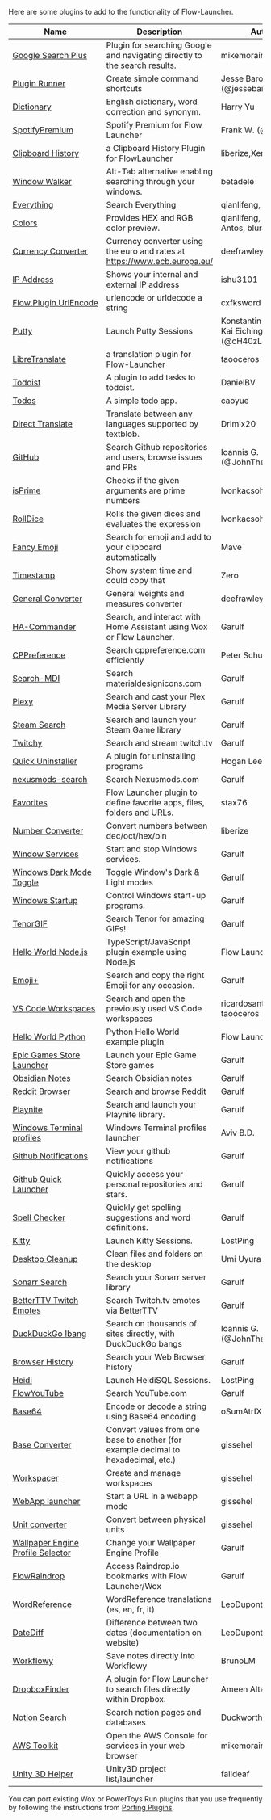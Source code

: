 Here are some plugins to add to the functionality of Flow-Launcher.

<!--START_SECTION:plugin-->
|                                              Name                                              |                                   Description                                    |                    Author                    |Version|
|------------------------------------------------------------------------------------------------|----------------------------------------------------------------------------------|----------------------------------------------|-------|
|[Google Search Plus](https://github.com/jjw24/Wox.Plugin.GoogleSearch)                          |Plugin for searching Google and navigating directly to the search results.        |mikemorain                                    |1.0.3  |
|[Plugin Runner](https://github.com/jjw24/Wox.Plugin.Runner)                                     |Create simple command shortcuts                                                   |Jesse Barocio (@jessebarocio)                 |2.2.5  |
|[Dictionary](https://github.com/harrynull/Flow.Launcher.Dictionary)                             |English dictionary, word correction and synonym.                                  |Harry Yu                                      |2.2.3  |
|[SpotifyPremium](https://github.com/fow5040/Flow.Launcher.Plugin.SpotifyPremium)                |Spotify Premium for Flow Launcher                                                 |Frank W. (@fow5040)                           |1.1.2  |
|[Clipboard History](https://github.com/liberize/Flow.Launcher.Plugin.ClipboardHistory)          |a Clipboard History Plugin for FlowLauncher                                       |liberize,Xenolphthalein                       |1.1.1  |
|[Window Walker](https://www.windowwalker.com/)                                                  |Alt-Tab alternative enabling searching through your windows.                      |betadele                                      |2.1.0  |
|[Everything](https://github.com/Flow-Launcher/Flow.Launcher.Plugin.Everything)                  |Search Everything                                                                 |qianlifeng, orzfly                            |1.7.2  |
|[Colors](https://github.com/Flow-Launcher/Flow.Launcher.Plugin.Color)                           |Provides HEX and RGB color preview.                                               |qianlifeng, Vladimir Antos, bluray            |2.0.1  |
|[Currency Converter](https://github.com/deefrawley/Flow.Launcher.Plugin.Currency)               |Currency converter using the euro and rates at https://www.ecb.europa.eu/         |deefrawley                                    |2.0.3  |
|[IP Address](https://github.com/taooceros/Flow.Plugin.IPAddress)                                |Shows your internal and external IP address                                       |ishu3101                                      |1.2.1  |
|[Flow.Plugin.UrlEncode](https://github.com/cxfksword/Wox.Plugin.UrlEncode)                      |urlencode or urldecode a string                                                   |cxfksword                                     |1.0    |
|[Putty](https://github.com/jjw24/Flow.Launcher.Plugin.Putty)                                    |Launch Putty Sessions                                                             |Konstantin Zaitcev, Kai Eichinger (@cH40zLord)|2.1.3  |
|[LibreTranslate](https://github.com/taooceros/Flow.LibreTranslate)                              |a translation plugin for Flow-Launcher                                            |taooceros                                     |1.0.1  |
|[Todoist](https://github.com/jjw24/Wox.Plugin.Todoist)                                          |A plugin to add tasks to todoist.                                                 |DanielBV                                      |2.0.1  |
|[Todos](https://github.com/jjw24/Wox.Plugin.Todos)                                              |A simple todo app.                                                                |caoyue                                        |2.0.1  |
|[Direct Translate](https://github.com/deefrawley/Flow.Launcher.Plugin.DirectTranslate)          |Translate between any languages supported by textblob.                            |Drimix20                                      |2.1.0  |
|[GitHub](https://github.com/JohnTheGr8/Flow.Plugin.Github)                                      |Search Github repositories and users, browse issues and PRs                       |Ioannis G. (@JohnTheGr8)                      |1.2.2  |
|[isPrime](https://github.com/lvonkacsoh/Flow.Launcher.Plugin.IsPrime)                           |Checks if the given arguments are prime numbers                                   |lvonkacsoh                                    |1.3.0  |
|[RollDice](https://github.com/lvonkacsoh/Flow.Launcher.RollDice)                                |Rolls the given dices and evaluates the expression                                |lvonkacsoh                                    |1.0.1  |
|[Fancy Emoji](https://github.com/Ma-ve/Flow.Launcher.Plugin.FancyEmoji)                         |Search for emoji and add to your clipboard automatically                          |Mave                                          |1.0.7  |
|[Timestamp](https://github.com/Garulf/Flow.Launcher.Plugin.Timestamp)                           |Show system time and could copy that                                              |Zero <Zeroto521>                              |1.0.8  |
|[General Converter](https://github.com/deefrawley/Flow.Launcher.Plugin.GenConvert)              |General weights and measures converter                                            |deefrawley                                    |1.1.2  |
|[HA-Commander](https://github.com/Garulf/HA-Commander)                                          |Search, and interact with Home Assistant using Wox or Flow Launcher.              |Garulf                                        |3.2.1  |
|[CPPreference](https://github.com/peterschussheim/CPPreference-flow-plugin)                     |Search cppreference.com efficiently                                               |Peter Schussheim                              |1.0.1  |
|[Search-MDI](https://github.com/Garulf/Search-MDI)                                              |Search materialdesignicons.com                                                    |Garulf                                        |3.0.3  |
|[Plexy](https://github.com/Garulf/plexy)                                                        |Search and cast your Plex Media Server Library                                    |Garulf                                        |1.1.0  |
|[Steam Search](https://github.com/Garulf/Steam-Search)                                          |Search and launch your Steam Game library                                         |Garulf                                        |4.1.1  |
|[Twitchy](https://github.com/Garulf/twitchy)                                                    |Search and stream twitch.tv                                                       |Garulf                                        |4.1.0  |
|[Quick Uninstaller](https://github.com/jjw24/Wox.Plugin.QuickUninstaller)                       |A plugin for uninstalling programs                                                |Hogan Lee                                     |2.0.0  |
|[nexusmods-search](https://github.com/Garulf/nexusmods-search)                                  |Search Nexusmods.com                                                              |Garulf                                        |0.2.3  |
|[Favorites](https://github.com/stax76/Flow.Launcher.Plugin.Favorites)                           |Flow Launcher plugin to define favorite apps, files, folders and URLs.            |stax76                                        |1.4    |
|[Number Converter](https://github.com/liberize/Flow.Launcher.Plugin.NumberConverter)            |Convert numbers between dec/oct/hex/bin                                           |liberize                                      |1.0.1  |
|[Window Services](https://github.com/Garulf/window-services)                                    |Start and stop Windows services.                                                  |Garulf                                        |1.1.4  |
|[Windows Dark Mode Toggle](https://github.com/Garulf/windows-dark-mode-toggle)                  |Toggle Window's Dark & Light modes                                                |Garulf                                        |1.0.3  |
|[Windows Startup](https://github.com/Garulf/Windows-Startup)                                    |Control Windows start-up programs.                                                |Garulf                                        |1.0.2  |
|[TenorGIF](https://github.com/Garulf/TenorGIF)                                                  |Search Tenor for amazing GIFs!                                                    |Garulf                                        |1.1.2  |
|[Hello World Node.js](https://github.com/Flow-Launcher/Flow.Launcher.Plugin.HelloWorldNodeJS)   |TypeScript/JavaScript plugin example using Node.js                                |Flow Launcher                                 |1.0.0  |
|[Emoji+](https://github.com/Garulf/emoji-plus)                                                  |Search and copy the right Emoji for any occasion.                                 |Garulf                                        |1.4.3  |
|[VS Code Workspaces](https://github.com/taooceros/Flow.Plugin.VSCodeWorkspace)                  |Search and open the previously used VS Code workspaces                            |ricardosantos9521, taooceros                  |1.1.1  |
|[Hello World Python](https://github.com/Flow-Launcher/Flow.Launcher.Plugin.HelloWorldPython)    |Python Hello World example plugin                                                 |Flow Launcher                                 |1.0.0  |
|[Epic Games Store Launcher](https://github.com/Garulf/Epic-Games-Store-Launcher)                |Launch your Epic Game Store games                                                 |Garulf                                        |1.1.0  |
|[Obsidian Notes](https://github.com/Garulf/obsidian-notes)                                      |Search Obsidian notes                                                             |Garulf                                        |1.1.3  |
|[Reddit Browser](https://github.com/Garulf/reddit-browser)                                      |Search and browse Reddit                                                          |Garulf                                        |1.0.2  |
|[Playnite](https://github.com/Garulf/playnite-plugin)                                           |Search and launch your Playnite library.                                          |Garulf                                        |1.6.0  |
|[Windows Terminal profiles](https://github.com/paradox00/Flow.Launcher.Plugin.WindowsTerminal)  |Windows Terminal profiles launcher                                                |Aviv B.D.                                     |0.0.8  |
|[Github Notifications](https://github.com/Garulf/github-notifications)                          |View your github notifications                                                    |Garulf                                        |1.0.5  |
|[Github Quick Launcher](https://github.com/Garulf/github-quick-launcher)                        |Quickly access your personal repositories and stars.                              |Garulf                                        |1.5.0  |
|[Spell Checker](https://github.com/Garulf/spell-checker)                                        |Quickly get spelling suggestions and word definitions.                            |Garulf                                        |0.0.5  |
|[Kitty](https://github.com/lostping/Flow.Launcher.Plugin.Kitty)                                 |Launch Kitty Sessions.                                                            |LostPing                                      |1.0.6  |
|[Desktop Cleanup](https://github.com/umi-uyura/Flow.Launcher.Plugin.DesktopCleanup)             |Clean files and folders on the desktop                                            |Umi Uyura                                     |1.0.1  |
|[Sonarr Search](https://github.com/Garulf/sonarr-search)                                        |Search your Sonarr server library                                                 |Garulf                                        |0.1.0  |
|[BetterTTV Twitch Emotes](https://github.com/Garulf/Betterttv-twitch-emotes)                    |Search Twitch.tv emotes via BetterTTV                                             |Garulf                                        |0.0.2  |
|[DuckDuckGo !bang](https://github.com/JohnTheGr8/Flow.Plugin.Bang)                              |Search on thousands of sites directly, with DuckDuckGo bangs                      |Ioannis G. (@JohnTheGr8)                      |1.2.0  |
|[Browser History](https://github.com/Garulf/browser-history)                                    |Search your Web Browser history                                                   |Garulf                                        |0.1.0  |
|[Heidi](https://github.com/lostping/Flow.Launcher.Plugin.Heidi)                                 |Launch HeidiSQL Sessions.                                                         |LostPing                                      |1.0.0  |
|[FlowYouTube](https://github.com/Garulf/FlowYouTube)                                            |Search YouTube.com                                                                |Garulf                                        |0.5.1  |
|[Base64](https://github.com/oSumAtrIX/Flow.Launcher.Plugin.Base64)                              |Encode or decode a string using Base64 encoding                                   |oSumAtrIX                                     |1.0.0  |
|[Base Converter](https://github.com/gissehel/BarLauncher-BaseConverter)                         |Convert values from one base to another (for example decimal to hexadecimal, etc.)|gissehel                                      |2.0.8  |
|[Workspacer](https://github.com/gissehel/BarLauncher-Workspacer)                                |Create and manage workspaces                                                      |gissehel                                      |2.0.6  |
|[WebApp launcher](https://github.com/gissehel/BarLauncher-WebApp)                               |Start a URL in a webapp mode                                                      |gissehel                                      |2.0.16 |
|[Unit converter](https://github.com/gissehel/BarLauncher-UnitConverter)                         |Convert between physical units                                                    |gissehel                                      |2.0.6  |
|[Wallpaper Engine Profile Selector](https://github.com/Garulf/wallpaper-engine-profile-selector)|Change your Wallpaper Engine Profile                                              |Garulf                                        |0.0.2  |
|[FlowRaindrop](https://github.com/Garulf/flow-raindrop)                                         |Access Raindrop.io bookmarks with Flow Launcher/Wox                               |Garulf                                        |0.0.2  |
|[WordReference](https://github.com/LeoDupont/Flow.Launcher.Plugin.WordReference)                |WordReference translations (es, en, fr, it)                                       |LeoDupont                                     |1.0.1  |
|[DateDiff](https://github.com/LeoDupont/Flow.Launcher.Plugin.DateDiff)                          |Difference between two dates (documentation on website)                           |LeoDupont                                     |1.1.0  |
|[Workflowy](https://github.com/brunolm/workflowy-wf)                                            |Save notes directly into Workflowy                                                |BrunoLM                                       |1.0.0  |
|[DropboxFinder](https://github.com/AmeenAltajer/FlowLauncher.DropboxFinder)                     |A plugin for Flow Launcher to search files directly within Dropbox.               |Ameen Altajer                                 |1.1.0  |
|[Notion Search](https://github.com/danielduckworth/Flow.Launcher.Plugin.NotionSearch)           |Search notion pages and databases                                                 |Duckworth                                     |0.1.5  |
|[AWS Toolkit](https://github.com/mjtimblin/Flow.Launcher.Plugin.AwsToolkit)                     |Open the AWS Console for services in your web browser                             |mikemorain, mjtimblin                         |1.0.3  |
|[Unity 3D Helper](https://github.com/falldeaf/unity-flowlauncher)                               |Unity3D project list/launcher                                                     |falldeaf                                      |1.0.0  |

<!--END_SECTION:plugin-->

You can port existing Wox or PowerToys Run plugins that you use frequently by following the instructions from [Porting Plugins](https://flow-launcher.github.io/docs/#/port-plugins).
